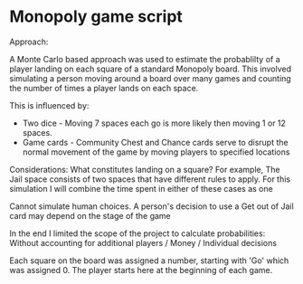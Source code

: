 # Monopoly game script

Approach:

A Monte Carlo based approach was used to estimate the probablilty of a player landing on each square of a standard Monopoly board.
This involved simulating a person moving around a board over many games and counting the number of times a player lands on each space.

This is influenced by:

* Two dice - Moving 7 spaces each go is more likely then moving 1 or 12 spaces.
* Game cards - Community Chest and Chance cards serve to disrupt the normal movement of the game by moving players to specified locations


Considerations: What constitutes landing on a square? For example, The Jail space consists of two spaces that have different rules to apply. For this simulation I will combine the time spent in either of these cases as one

Cannot simulate human choices. A person's decision to use a Get out of Jail card may depend on the stage of the game

In the end I limited the scope of the project to calculate probabilities: Without accounting for additional players / Money / Individual decisions 

Each square on the board was assigned a number, starting with 'Go' which was assigned 0. The player starts here at the beginning of each game.


